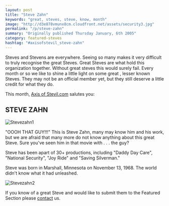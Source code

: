 ```yaml
---
layout: post
title: "Steve Zahn"
keywords: "great, steves, steve, know, month"
image: "http://d3e878vmunx8cm.cloudfront.net/assets/security3.jpg"
permalink: "/p/steve-zahn"
summary: "Originally published Thursday January, 6th 2005"
category: featured-steves
hashtag: "#axisofstevil_steve-zahn"
---
```


[id_1]: http://d3e878vmunx8cm.cloudfront.net/assets/security3.jpg "Stevezahn1"[id_2]: http://d3e878vmunx8cm.cloudfront.net/assets/silv3.jpg "Stevezahn2"
Steves and Stevens are everywhere. Seeing so many makes it very difficult to truly recognise the great Steves. Great Steves are what hold this organization together. Without great steves this would surely fail. Every month or so we like to shine a little light on some great , lesser known Steves. They may not be an official member yet, but they still deserve a little credit for what they do.

This month, [Axis of Stevil.com](/ "Axis of Stevil.com") salutes you:

## STEVE ZAHN ##

![Stevezahn1][id_1]

"OOOH THAT GUY!!!" This is Steve Zahn, many may know him and his work, but we are afraid that many more do not know anything about this great Steve. Sure you've seen him in that movie with . . . the guy?

Steve has been apart of 30+ productions, including "Daddy Day Care", "National Security", "Joy Ride" and "Saving Silverman."

Steve was born in Marshall, Minnesota on November 13, 1968. The world didn't know what it had unleashed.

![Stevezahn2][id_2]

If you know of a great Steve and would like to submit them to the Featured Section please [contact](/contact) us.
